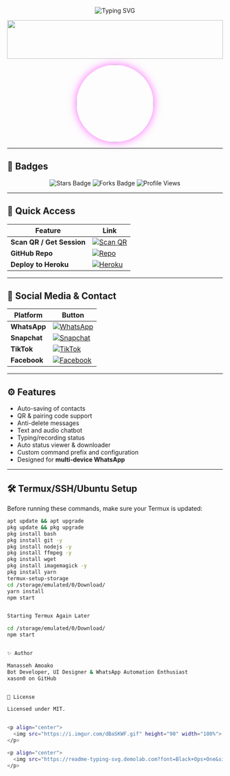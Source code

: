 <p align="center">
  <img src="https://readme-typing-svg.demolab.com?font=Black+Ops+One&size=40&duration=4000&pause=200&color=FF00FF&background=FFFFFF00&center=true&vCenter=true&width=900&height=80&lines=Welcome+to+XASON+XTARMD+BOT;Built+by+Manasseh+Amoako;Deploy+and+Scan+Session+Below" alt="Typing SVG" />
</p>

<p align="center">
  <img src="https://i.imgur.com/dBaSKWF.gif" height="90" width="100%">
</p>

<p align="center">
  <img src="https://files.catbox.moe/qw952v.jpeg" width="180px" height="180px" style="border-radius: 50%; box-shadow: 0 0 20px rgba(255,0,255,0.6);" />
</p>

---

## 🚀 Badges

<p align="center">
  <img src="https://img.shields.io/github/stars/xason0/xason-xtarmd-bot?style=for-the-badge&color=blue" alt="Stars Badge">
  <img src="https://img.shields.io/github/forks/xason0/xason-xtarmd-bot?style=for-the-badge&color=purple" alt="Forks Badge">
  <img src="https://komarev.com/ghpvc/?username=xason0&style=for-the-badge&color=green" alt="Profile Views">
</p>

---

## 🔗 Quick Access

| Feature | Link |
|--------|------|
| **Scan QR / Get Session** | [![Scan QR](https://img.shields.io/badge/SCAN_SESSION-3f3f46?style=for-the-badge&logo=whatsapp&logoColor=25D366)](https://xason-frontend.onrender.com) |
| **GitHub Repo** | [![Repo](https://img.shields.io/badge/Xason-XtarmD--Bot-181717?style=for-the-badge&logo=github)](https://github.com/xason0/xason-xtarmd-bot) |
| **Deploy to Heroku** | [![Heroku](https://img.shields.io/badge/Deploy%20to%20Heroku-430098?style=for-the-badge&logo=heroku&logoColor=white)](https://heroku.com/deploy?template=https://github.com/xason0/xason-xtarmd-bot) |

---

## 📱 Social Media & Contact

| Platform | Button |
|----------|--------|
| **WhatsApp** | [![WhatsApp](https://img.shields.io/badge/-Message_on_WhatsApp-25D366?style=for-the-badge&logo=whatsapp&logoColor=white)](https://wa.me/+447405817307) |
| **Snapchat** | [![Snapchat](https://img.shields.io/badge/-Add_on_Snapchat-FFFC00?style=for-the-badge&logo=snapchat&logoColor=black)](https://snapchat.com/t/izOpgtCa) |
| **TikTok** | [![TikTok](https://img.shields.io/badge/@xasonxtar-000000?style=for-the-badge&logo=tiktok&logoColor=white)](https://tiktok.com/@xasonxtar) |
| **Facebook** | [![Facebook](https://img.shields.io/badge/Xason_Xtar-1877F2?style=for-the-badge&logo=facebook&logoColor=white)](https://facebook.com/XasonXtar) |

---

## ⚙️ Features

- Auto-saving of contacts  
- QR & pairing code support  
- Anti-delete messages  
- Text and audio chatbot  
- Typing/recording status  
- Auto status viewer & downloader  
- Custom command prefix and configuration  
- Designed for **multi-device WhatsApp**

---

## 🛠️ Termux/SSH/Ubuntu Setup

Before running these commands, make sure your Termux is updated:

```bash
apt update && apt upgrade
pkg update && pkg upgrade
pkg install bash
pkg install git -y
pkg install nodejs -y
pkg install ffmpeg -y
pkg install wget
pkg install imagemagick -y
pkg install yarn
termux-setup-storage
cd /storage/emulated/0/Download/
yarn install
npm start


Starting Termux Again Later

cd /storage/emulated/0/Download/
npm start


✨ Author

Manasseh Amoako
Bot Developer, UI Designer & WhatsApp Automation Enthusiast
xason0 on GitHub


📝 License

Licensed under MIT.


<p align="center">
  <img src="https://i.imgur.com/dBaSKWF.gif" height="90" width="100%">
</p>

<p align="center">
  <img src="https://readme-typing-svg.demolab.com?font=Black+Ops+One&size=25&pause=1000&color=00F0FF&center=true&vCenter=true&width=600&lines=✨+Powered+by+Xason+XtarmD+✨" alt="Typing Footer" />
</p>
```
